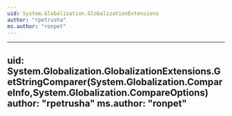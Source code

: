 ```yaml
---
uid: System.Globalization.GlobalizationExtensions
author: "rpetrusha"
ms.author: "ronpet"
---
```


---
uid: System.Globalization.GlobalizationExtensions.GetStringComparer(System.Globalization.CompareInfo,System.Globalization.CompareOptions)
author: "rpetrusha"
ms.author: "ronpet"
---
